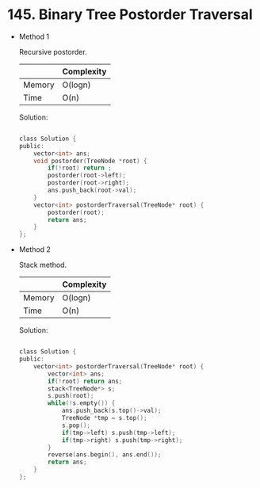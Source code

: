 # 145. Binary Tree Postorder Traversal 
- Method 1

    Recursive postorder.

    | |   Complexity  |
    | ----------- | ----------- | 
    |  Memory     | O(logn) | 
    |      Time       |  O(n) | 


    Solution:

    ``` h

    class Solution {
    public:
        vector<int> ans;
        void postorder(TreeNode *root) {
            if(!root) return ;
            postorder(root->left);
            postorder(root->right);
            ans.push_back(root->val);
        }
        vector<int> postorderTraversal(TreeNode* root) {
            postorder(root);
            return ans;
        }
    };

    ```

- Method 2

    Stack method.

    | |   Complexity  |
    | ----------- | ----------- | 
    |  Memory     | O(logn) | 
    |      Time       |  O(n) | 


    Solution:

    ``` h

    class Solution {
    public:
        vector<int> postorderTraversal(TreeNode* root) {
            vector<int> ans;
            if(!root) return ans;
            stack<TreeNode*> s;
            s.push(root);
            while(!s.empty()) {
                ans.push_back(s.top()->val);
                TreeNode *tmp = s.top();
                s.pop();
                if(tmp->left) s.push(tmp->left);
                if(tmp->right) s.push(tmp->right);
            }
            reverse(ans.begin(), ans.end());
            return ans;
        }
    };

    ```

<!-- - Additional Knowledge:
       
    Here are some additional knowledge. -->



<br>